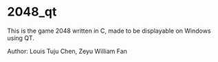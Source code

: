 # 2048_qt
This is the game 2048 written in C, made to be displayable on Windows using QT.

Author: Louis Tuju Chen,
        Zeyu William Fan
